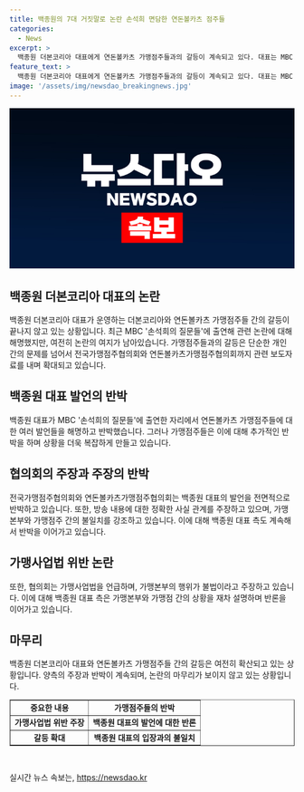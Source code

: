 ```yaml
---
title: 백종원의 7대 거짓말로 논란 손석희 면담한 연돈볼카츠 점주들
categories:
  - News
excerpt: >
  백종원 더본코리아 대표에게 연돈볼카츠 가맹점주들과의 갈등이 계속되고 있다. 대표는 MBC 손석희의 질문들에서 가맹점주들에게 매출 3000만원을 약속하지 않았다고 주장했지만, 가맹점주들은 이를 부인하며 대표의 발언을 반박했다. 또한, 가맹점주 협의회는 백 대표의 발언을 뒷받침할 증거를 확보해 분쟁조정 기구와 공정위에 제출할 예정이라고 밝혔다. 이에 대해서는 논란이 계속될 전망이다.
feature_text: >
  백종원 더본코리아 대표에게 연돈볼카츠 가맹점주들과의 갈등이 계속되고 있다. 대표는 MBC 손석희의 질문들에서 가맹점주들에게 매출 3000만원을 약속하지 않았다고 주장했지만, 가맹점주들은 이를 부인하며 대표의 발언을 반박했다. 또한, 가맹점주 협의회는 백 대표의 발언을 뒷받침할 증거를 확보해 분쟁조정 기구와 공정위에 제출할 예정이라고 밝혔다. 이에 대해서는 논란이 계속될 전망이다.
image: '/assets/img/newsdao_breakingnews.jpg'
---
```


<p><img src="/assets/img/newsdao_breakingnews.jpg" alt="ranknews 속보" /></p>

<h2 data-ke-size="size26"><b>백종원 더본코리아 대표의 논란</b></h2>

<p data-ke-size="size16">백종원 더본코리아 대표가 운영하는 더본코리아와 연돈볼카츠 가맹점주들 간의 갈등이 끝나지 않고 있는 상황입니다. 최근 MBC '손석희의 질문들'에 출연해 관련 논란에 대해 해명했지만, 여전히 논란의 여지가 남아있습니다. 가맹점주들과의 갈등은 단순한 개인 간의 문제를 넘어서 전국가맹점주협의회와 연돈볼카츠가맹점주협의회까지 관련 보도자료를 내며 확대되고 있습니다.</p>

<h2 data-ke-size="size24"><b>백종원 대표 발언의 반박</b></h2>

<p data-ke-size="size16">백종원 대표가 MBC '손석희의 질문들'에 출연한 자리에서 연돈볼카츠 가맹점주들에 대한 여러 발언들을 해명하고 반박했습니다. 그러나 가맹점주들은 이에 대해 추가적인 반박을 하며 상황을 더욱 복잡하게 만들고 있습니다.</p>

<h2 data-ke-size="size24"><b>협의회의 주장과 주장의 반박</b></h2>

<p data-ke-size="size16">전국가맹점주협의회와 연돈볼카츠가맹점주협의회는 백종원 대표의 발언을 전면적으로 반박하고 있습니다. 또한, 방송 내용에 대한 정확한 사실 관계를 주장하고 있으며, 가맹본부와 가맹점주 간의 불일치를 강조하고 있습니다. 이에 대해 백종원 대표 측도 계속해서 반박을 이어가고 있습니다.</p>

<h2 data-ke-size="size24"><b>가맹사업법 위반 논란</b></h2>

<p data-ke-size="size16">또한, 협의회는 가맹사업법을 언급하며, 가맹본부의 행위가 불법이라고 주장하고 있습니다. 이에 대해 백종원 대표 측은 가맹본부와 가맹점 간의 상황을 재차 설명하며 반론을 이어가고 있습니다.</p>

<h2 data-ke-size="size24"><b>마무리</b></h2>

<p data-ke-size="size16">백종원 더본코리아 대표와 연돈볼카츠 가맹점주들 간의 갈등은 여전히 확산되고 있는 상황입니다. 양측의 주장과 반박이 계속되며, 논란의 마무리가 보이지 않고 있는 상황입니다.</p>

<table style="width: 100%;" border="1">
<tbody>
<tr>
<td style="text-align: center; height: 17px;"><b>중요한 내용</b></td><td style="text-align: center; height: 17px;"><b>가맹점주들의 반박</b></td>
</tr>
<tr>
<td style="text-align: center; height: 17px;"><b>가맹사업법 위반 주장</b></td><td style="text-align: center; height: 17px;"><b>백종원 대표의 발언에 대한 반론</b></td>
</tr>
<tr>
<td style="text-align: center; height: 17px;"><b>갈등 확대</b></td><td style="text-align: center; height: 17px;"><b>백종원 대표의 입장과의 불일치</b></td>
</tr>
</tbody>
</table>

<p data-ke-size="size16">&nbsp;</p>
실시간 뉴스 속보는, <a href="https://newsdao.kr" rel="dofollow">https://newsdao.kr</a>


